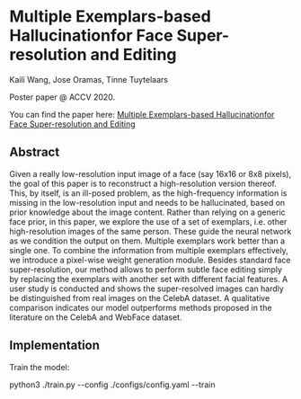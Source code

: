 # Multiple Exemplars-based Hallucinationfor Face Super-resolution and Editing
>
Kaili Wang, Jose Oramas, Tinne Tuytelaars

>  
Poster paper @ ACCV 2020.
> 
You can find the paper here:
[Multiple Exemplars-based Hallucinationfor Face Super-resolution and Editing](https://arxiv.org/abs/2009.07827)
>
## Abstract
Given a really low-resolution input image of a face (say 16x16 or 8x8 pixels), the goal of this paper is to reconstruct a high-resolution version thereof. This, by itself, is an ill-posed problem, as the high-frequency information is missing in the low-resolution input and needs to be hallucinated, based on prior knowledge about the image content. Rather than relying on a generic face prior, in this paper, we explore the use of a set of exemplars, i.e. other high-resolution images of the same person. These guide the neural network as we condition the output on them. Multiple exemplars work better than a single one. To combine the information from multiple exemplars effectively, we introduce a pixel-wise weight generation module. Besides standard face super-resolution, our method allows to perform subtle face editing simply by replacing the exemplars with another set with different facial features. A user study is conducted and shows the super-resolved images can hardly be distinguished from real images on the CelebA dataset. A qualitative comparison indicates our model outperforms methods proposed in the literature on the CelebA and WebFace dataset.
>
## Implementation
Train the model:
>
python3 ./train.py --config ./configs/config.yaml --train
